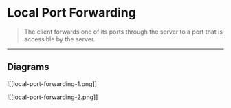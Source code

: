 # Local Port Forwarding

> The client forwards one of its ports through the server to a port that is accessible by the server.

---

## Diagrams

![[local-port-forwarding-1.png]]

![[local-port-forwarding-2.png]]

